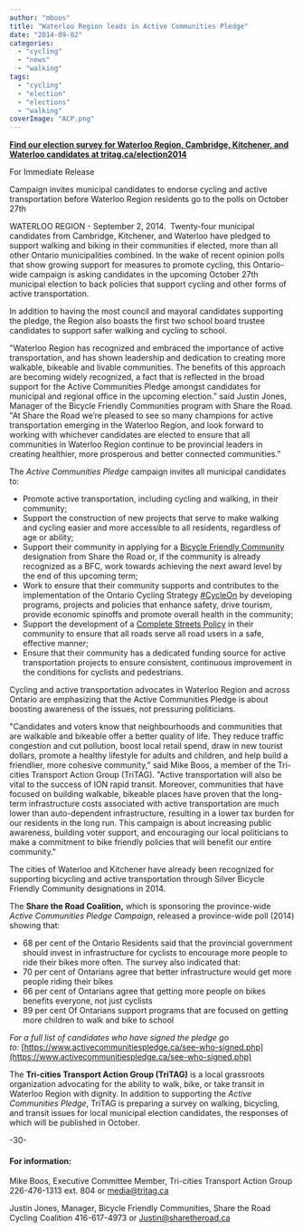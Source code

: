```yaml
---
author: "mboos"
title: "Waterloo Region leads in Active Communities Pledge"
date: "2014-09-02"
categories: 
  - "cycling"
  - "news"
  - "walking"
tags: 
  - "cycling"
  - "election"
  - "elections"
  - "walking"
coverImage: "ACP.png"
---
```


**[Find our election survey for Waterloo Region, Cambridge, Kitchener, and Waterloo candidates at tritag.ca/election2014](https://tritag.ca/election2014)**

For Immediate Release

Campaign invites municipal candidates to endorse cycling and active transportation before Waterloo Region residents go to the polls on October 27th

WATERLOO REGION - September 2, 2014.  Twenty-four municipal candidates from Cambridge, Kitchener, and Waterloo have pledged to support walking and biking in their communities if elected, more than all other Ontario municipalities combined. In the wake of recent opinion polls that show growing support for measures to promote cycling, this Ontario-wide campaign is asking candidates in the upcoming October 27th municipal election to back policies that support cycling and other forms of active transportation.

In addition to having the most council and mayoral candidates supporting the pledge, the Region also boasts the first two school board trustee candidates to support safer walking and cycling to school.<!--more-->

"Waterloo Region has recognized and embraced the importance of active transportation, and has shown leadership and dedication to creating more walkable, bikeable and livable communities. The benefits of this approach are becoming widely recognized, a fact that is reflected in the broad support for the Active Communities Pledge amongst candidates for municipal and regional office in the upcoming election.” said Justin Jones, Manager of the Bicycle Friendly Communities program with Share the Road. "At Share the Road we’re pleased to see so many champions for active transportation emerging in the Waterloo Region, and look forward to working with whichever candidates are elected to ensure that all communities in Waterloo Region continue to be provincial leaders in creating healthier, more prosperous and better connected communities.”

The _Active Communities Pledge_ campaign invites all municipal candidates to:

- Promote active transportation, including cycling and walking, in their community;
- Support the construction of new projects that serve to make walking and cycling easier and more accessible to all residents, regardless of age or ability;
- Support their community in applying for a [Bicycle Friendly Community](https://www.sharetheroad.ca/bfc) designation from Share the Road or, if the community is already recognized as a BFC, work towards achieving the next award level by the end of this upcoming term;
- Work to ensure that their community supports and contributes to the implementation of the Ontario Cycling Strategy [#CycleOn](https://www.mto.gov.on.ca/english/pubs/cycling/) by developing programs, projects and policies that enhance safety, drive tourism, provide economic spinoffs and promote overall health in the community;
- Support the development of a [Complete Streets Policy](https://completestreetsforcanada.ca/policy-elements) in their community to ensure that all roads serve all road users in a safe, effective manner;
- Ensure that their community has a dedicated funding source for active transportation projects to ensure consistent, continuous improvement in the conditions for cyclists and pedestrians.

Cycling and active transportation advocates in Waterloo Region and across Ontario are emphasizing that the Active Communities Pledge is about boosting awareness of the issues, not pressuring politicians.

"Candidates and voters know that neighbourhoods and communities that are walkable and bikeable offer a better quality of life. They reduce traffic congestion and cut pollution, boost local retail spend, draw in new tourist dollars, promote a healthy lifestyle for adults and children, and help build a friendlier, more cohesive community," said Mike Boos, a member of the Tri-cities Transport Action Group (TriTAG). "Active transportation will also be vital to the success of ION rapid transit. Moreover, communities that have focused on building walkable, bikeable places have proven that the long-term infrastructure costs associated with active transportation are much lower than auto-dependent infrastructure, resulting in a lower tax burden for our residents in the long run. This campaign is about increasing public awareness, building voter support, and encouraging our local politicians to make a commitment to bike friendly policies that will benefit our entire community."

The cities of Waterloo and Kitchener have already been recognized for supporting bicycling and active transportation through Silver Bicycle Friendly Community designations in 2014.

The **Share the Road Coalition,** which is sponsoring the province-wide _Active Communities Pledge Campaign_, released a province-wide poll (2014) showing that:

- 68 per cent of the Ontario Residents said that the provincial government should invest in infrastructure for cyclists to encourage more people to ride their bikes more often. The survey also indicated that:
- 70 per cent of Ontarians agree that better infrastructure would get more people riding their bikes
- 66 per cent of Ontarians agree that getting more people on bikes benefits everyone, not just cyclists
- 89 per cent Of Ontarians support programs that are focused on getting more children to walk and bike to school

_For a full list of candidates who have signed the pledge go to:_ [https://www.activecommunitiespledge.ca/see-who-signed.php](https://www.activecommunitiespledge.ca/see-who-signed.php)

The **Tri-cities Transport Action Group (TriTAG)** is a local grassroots organization advocating for the ability to walk, bike, or take transit in Waterloo Region with dignity. In addition to supporting the _Active Communities Pledge_, TriTAG is preparing a survey on walking, bicycling, and transit issues for local municipal election candidates, the responses of which will be published in October.

\-30-

#### For information:

Mike Boos, Executive Committee Member, Tri-cities Transport Action Group 226-476-1313 ext. 804 or [media@tritag.ca](mailto:media@tritag.ca)

Justin Jones, Manager, Bicycle Friendly Communities, Share the Road Cycling Coalition 416-617-4973 or [Justin@sharetheroad.ca](mailto:Justin@sharetheroad.ca)
